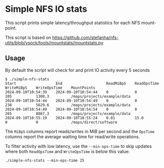 # Simple NFS IO stats

This script prints simple latency/throughput statistics for each NFS mount-point.

This script is based on
<https://github.com/stefanha/nfs-utils/blob/vsock/tools/mountstats/mountstats.py>

## Usage

By default the script will check for and print IO activity every 5 seconds

    $ ./simple-nfs-stats
    Start                  End                    ReadMiBpS    ReadOpsTime    WriteMiBpS    WriteOpsTime    MountPoints
    2024-09-10T10:54:39    2024-09-10T10:54:44    0            0              205           1308.3          /maps/projects/example/data
    2024-09-10T10:54:44    2024-09-10T10:54:49    0            0              238           5629.6          /maps/projects/example/data
    2024-09-10T10:54:49    2024-09-10T10:54:54    0            0              265           8867.3          /maps/projects/example/data
    2024-09-10T10:55:19    2024-09-10T10:55:24    0.01         15.0           0             0               /maps/direct/software

The `MiBpS` columns report reads/writes in MiB per second and the `OpsTime` columns report the average waiting time for read/write operations.

To filter activity with low latency, use the `--min-ops-time` to skip updates where both `ReadOpsTime` and `WriteOpsTime` is below this value:

    ./simple-nfs-stats --min-ops-time 25
